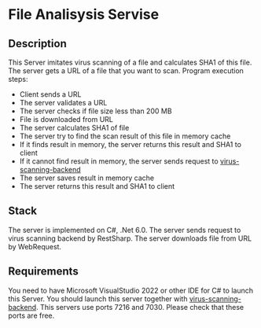 # File Analisysis Servise

## Description
This Server imitates virus scanning of a file and calculates SHA1 of this file.
The server gets a URL of a file that you want to scan. 
Program execution steps:
- Client sends a URL
- The server validates a URL
- The server checks if file size less than 200 MB
- File is downloaded from URL
- The server calculates SHA1 of file
- The server try to find the scan result of this file in memory cache
- If it finds result in memory, the server returns this result and SHA1 to client
- If it cannot find result in memory, the server sends request to [virus-scanning-backend](https://github.com/ValeraPo/VirusScanning)
- The server saves result in memory cache
- The server returns this result and SHA1 to client

## Stack
The server is implemented on C#, .Net 6.0.
The server sends request to virus scanning backend by RestSharp.
The server downloads file from URL by WebRequest.

## Requirements
You need to have Microsoft VisualStudio 2022 or other IDE for C# to launch this Server. 
You should launch this server together with [virus-scanning-backend](https://github.com/ValeraPo/VirusScanning).
This servers use ports 7216 and 7030. Please check that these ports are free.
